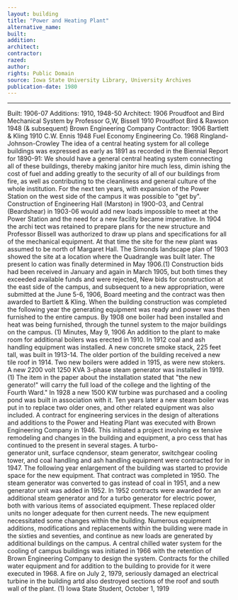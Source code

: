 ```yaml
---
layout: building
title: "Power and Heating Plant"
alternative_name: 
built: 
addition:
architect: 
contractor: 
razed: 
author:
rights: Public Domain
source: Iowa State University Library, University Archives
publication-date: 1980 
---
```

---

Built: 1906-07 Additions: 1910, 1948-50 
Architect: 1906 Proudfoot and Bird 
Mechanical System by Professor G,W, Bissell 
1910 Proudfoot Bird & Rawson 
1948 (& subsequent) Brown Engineering Company 
Contractor: 1906 Bartlett & Kling 
1910 C.W. Ennis 
1948 Fuel Economy Engineering Co. 
1968 Ringland-Johnson-Crowley 
The idea of a central heating system for all college buildings was expressed as early as 1891 as recorded in the Biennial Report for 1890-91: 
We should have a general central heating system connecting all 
of these buildings, thereby making janitor hire much less, dimin 
ishing the cost of fuel and adding greatly to the security of 
all of our buildings from fire, as well as contributing to the 
cleanliness and general culture of the whole institution. 
For the next ten years, with expansion of the Power Station on the west side of the campus it was possible to "get by". Construction of Engineering Hall (Marston) in 1900-03, and Central (Beardshear) in 
1903-06 would add new loads impossible to meet at the Power Station and the need for a new facility became imperative. In 1904 the archi tect was retained to prepare plans for the new structure and Professor Bissell was authorized to draw up plans and specifications for all of the mechanical equipment. 
At that time the site for the new plant was assumed to be north of Margaret Hall. The Simonds landscape plan of 1903 showed the site at a location where the Quadrangle was built later. The present lo cation was finally determined in May 1906.(1) 
Construction bids had been received in January and again in March 1905, but both times they exceeded available funds and were rejected, New bids for construction at the east side of the campus, and subsequent to a new appropriation, were submitted at the June 5-6, 1906, Board meeting and the contract was then awarded to Bartlett & Kling. 
When the building construction was completed the following year the generating equipment was ready and power was then furnished to the entire campus. By 1908 one boiler had been installed and heat was being furnished, through the tunnel system to the major buildings on 
the campus. 
(1) Minutes, May 9, 1906 
An addition to the plant to make room for additional boilers was erected in 1910. In 1912 coal and ash handling equipment was installed. A new concrete smoke stack, 225 feet tall, was built in 1913-14. The older portion of the building received a new tile roof in 1914. Two new boilers were added in 1915, as were new stokers. 
A new 2200 volt 1250 KVA 3-phase steam generator was installed in 1919.(1) The item in the paper about the installation stated that "the new generato!" will carry the full load of the college and the 
lighting of the Fourth Ward." 
In 1928 a new 1500 KW turbine was purchased and a cooling pond was built in association with it. Ten years later a new steam boiler was put in to replace two older ones, and other related equipment was also included. 
A contract for engineering services in the design of alterations and additions to the Power and Heating Plant was executed with Brown Engineering Company in 1946. This initiated a project involving ex tensive remodeling and changes in the building and equipment, a pro cess that has continued to the present in several stages. A turbo-  
generator unit, surface cqndensor, steam generator, switchgear cooling 
tower, and coal handling and ash handling equipment were contracted 
for in 1947. The following year enlargement of the building was 
started to provide space for the new equipment. That contract was 
completed in 1950. 
The steam generator was converted to gas instead of coal in 1951, and 
a new generator unit was added in 1952. 
In 1952 contracts were awarded for an additional steam generator and for a turbo generator for electric power, both with various items of associated equipment. These replaced older units no longer adequate for then current needs. The new equipment necessitated some changes within the building. 
Numerous equipment additions, modifications and replacements within 
the building were made in the sixties and seventies, and continue as new loads are generated by additional buildings on the campus. 
A central chilled water system for the cooling of campus buildings was initiated in 1966 with the retention of Brown Engineering Company 
to design the system. Contracts for the chilled water equipment and 
for addition to the building to provide for it were executed in 1968. 
A fire on July 2, 1979, seriously damaged an electrical turbine in the 
building artd also destroyed sections of the roof and south wall of the 
plant. 
(1) Iowa State Student, October 1, 1919